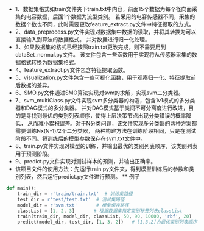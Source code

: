 * 1、数据集格式如train文件夹下train.txt中内容，前面15个数据为每个径向面采集的电容数据，后面1个数据为流型类别。
   若采用的电容传感器不同，采集的数据个数也不同，此时需要更改feature_extract.py文件中特征提取的方式。
* 2、data_preprocess.py文件实现对数据集中数据的读取，并将其转换为可以直接输入到算法的数据格式。
   并对数据进行归一化处理。
* 3、如果数据集的格式已经按照train.txt更改完成，则不需要用到dataSet_normal.py文件。
   该文件包含一些函数用于实现将从传感器采集的数据格式转换为数据集格式。
* 4、feature_extract.py文件包含特征提取函数。
* 5、visualization.py文件包含一些可视化函数，用于观察归一化、特征提取前后数据的差异。
* 6、SMO.py文件通过SMO算法实现对svm的求解，实现svm二分类器。
* 7、svm_multiClass.py文件实现svm多分类器的构造，包含1v1模式的多分类器和DAG模式的多分类器。
   并对DAG模式基于类间不可分离度进行改进，目的是寻找到最优的类别列表顺序，使得上层决策节点出现分类错误的概率降低，
   从而减小累积误差。对于N分类问题，该文件实现多分类器的两种方案都需要训练Nx(N-1)/2个二分类器，
   两种构建方法在训练阶段相同，只是在测试阶段不同。将训练后的模型参数保存在svm.txt文件中。
* 8、train.py文件实现对模型的训练，并输出最优的类别列表顺序，该类别列表用于预测阶段。
* 9、predict.py文件实现对测试样本的预测，并输出正确率。
* 该项目文件的使用方法：先运行train.py文件夹，得到模型训练后的参数和类别列表，然后运行predict.py文件进行预测。
** 例子
```python
def main():
    train_dir = r'train/train.txt'  # 训练集路径
    test_dir = r'test/test.txt'  # 测试集路径
    model_dir = r'svm.txt'       # 模型保存路径
    classList = [1, 2, 3]       # 根据数据集指定类别标签列表classList
    train(train_dir, model_dir, classList, 50, 90, 10000, 'rbf', 20)
    predict(model_dir, test_dir, [1, 3, 2])   # [1,3,2]为最优类别列表顺序
```

